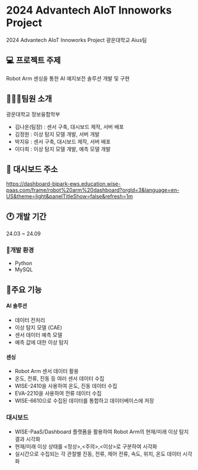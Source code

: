 # 2024 Advantech AIoT Innoworks Project 
2024 Advantech AIoT Innoworks Project 광운대학교 Aius팀

##  💻 프로젝트 주제
Robot Arm 센싱을 통한 AI 예지보전 솔루션 개발 및 구현

## 🧑‍🤝‍🧑팀원 소개
광운대학교 정보융합학부
- 김나운(팀장) : 센서 구축, 대시보드 제작, 서버 배포
- 김정원 : 이상 탐지 모델 개발, 서버 개발
- 박지유 : 센서 구축, 대시보드 제작, 서버 배포
- 이다희 : 이상 탐지 모델 개발, 예측 모델 개발

## 🔗 대시보드 주소
https://dashboard-bjpark-ews.education.wise-paas.com/frame/robot%20arm%20dashboard?orgId=3&language=en-US&theme=light&panelTitleShow=false&refresh=1m

## 🕐 개발 기간
24.03 ~ 24.09

### 🧰개발 환경
- Python
- MySQL

## 📍주요 기능
#### AI 솔루션
- 데이터 전처리
- 이상 탐지 모델 (CAE)
- 센서 데이터 예측 모델
- 예측 값에 대한 이상 탐지

#### 센싱
- Robot Arm 센서 데이터 활용
- 온도, 전류, 진동 등 여러 센서 데이터 수집
- WISE-2410을 사용하여 온도, 진동 데이터 수집
- EVA-2210을 사용하여 전류 데이터 수집
- WISE-6610으로 수집된 데이터를 통합하고 데이터베이스에 저장
  
### 대시보드
- WISE-PaaS/Dashboard 플랫폼을 활용하여 Robot Arm의 현재/미래 이상 탐지 결과 시각화
- 현재/미래 이상 상태를 <정상>,<주의>,<이상>로 구분하여 시각화
- 실시간으로 수집되는 각 관절별 진동, 전류, 제어 전류, 속도, 위치, 온도 데이터 시각화
